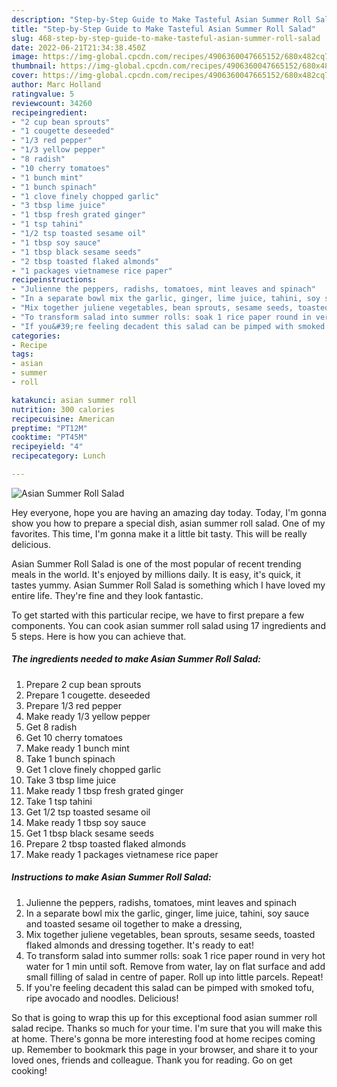 ```yaml
---
description: "Step-by-Step Guide to Make Tasteful Asian Summer Roll Salad"
title: "Step-by-Step Guide to Make Tasteful Asian Summer Roll Salad"
slug: 468-step-by-step-guide-to-make-tasteful-asian-summer-roll-salad
date: 2022-06-21T21:34:38.450Z
image: https://img-global.cpcdn.com/recipes/4906360047665152/680x482cq70/asian-summer-roll-salad-recipe-main-photo.jpg
thumbnail: https://img-global.cpcdn.com/recipes/4906360047665152/680x482cq70/asian-summer-roll-salad-recipe-main-photo.jpg
cover: https://img-global.cpcdn.com/recipes/4906360047665152/680x482cq70/asian-summer-roll-salad-recipe-main-photo.jpg
author: Marc Holland
ratingvalue: 5
reviewcount: 34260
recipeingredient:
- "2 cup bean sprouts"
- "1 cougette deseeded"
- "1/3 red pepper"
- "1/3 yellow pepper"
- "8 radish"
- "10 cherry tomatoes"
- "1 bunch mint"
- "1 bunch spinach"
- "1 clove finely chopped garlic"
- "3 tbsp lime juice"
- "1 tbsp fresh grated ginger"
- "1 tsp tahini"
- "1/2 tsp toasted sesame oil"
- "1 tbsp soy sauce"
- "1 tbsp black sesame seeds"
- "2 tbsp toasted flaked almonds"
- "1 packages vietnamese rice paper"
recipeinstructions:
- "Julienne the peppers, radishs, tomatoes, mint leaves and spinach"
- "In a separate bowl mix the garlic, ginger, lime juice, tahini, soy sauce and toasted sesame oil together to make a dressing,"
- "Mix together juliene vegetables, bean sprouts, sesame seeds, toasted flaked almonds and dressing together. It&#39;s ready to eat!"
- "To transform salad into summer rolls: soak 1 rice paper round in very hot water for 1 min until soft. Remove from water, lay on flat surface and add small filling of salad in centre of paper. Roll up into little parcels. Repeat!"
- "If you&#39;re feeling decadent this salad can be pimped with smoked tofu, ripe avocado and noodles. Delicious!"
categories:
- Recipe
tags:
- asian
- summer
- roll

katakunci: asian summer roll 
nutrition: 300 calories
recipecuisine: American
preptime: "PT12M"
cooktime: "PT45M"
recipeyield: "4"
recipecategory: Lunch

---
```



![Asian Summer Roll Salad](https://img-global.cpcdn.com/recipes/4906360047665152/680x482cq70/asian-summer-roll-salad-recipe-main-photo.jpg)

Hey everyone, hope you are having an amazing day today. Today, I'm gonna show you how to prepare a special dish, asian summer roll salad. One of my favorites. This time, I'm gonna make it a little bit tasty. This will be really delicious.

Asian Summer Roll Salad is one of the most popular of recent trending meals in the world. It's enjoyed by millions daily. It is easy, it's quick, it tastes yummy. Asian Summer Roll Salad is something which I have loved my entire life. They're fine and they look fantastic.




To get started with this particular recipe, we have to first prepare a few components. You can cook asian summer roll salad using 17 ingredients and 5 steps. Here is how you can achieve that.

<!--inarticleads1-->

##### The ingredients needed to make Asian Summer Roll Salad:

1. Prepare 2 cup bean sprouts
1. Prepare 1 cougette. deseeded
1. Prepare 1/3 red pepper
1. Make ready 1/3 yellow pepper
1. Get 8 radish
1. Get 10 cherry tomatoes
1. Make ready 1 bunch mint
1. Take 1 bunch spinach
1. Get 1 clove finely chopped garlic
1. Take 3 tbsp lime juice
1. Make ready 1 tbsp fresh grated ginger
1. Take 1 tsp tahini
1. Get 1/2 tsp toasted sesame oil
1. Make ready 1 tbsp soy sauce
1. Get 1 tbsp black sesame seeds
1. Prepare 2 tbsp toasted flaked almonds
1. Make ready 1 packages vietnamese rice paper




<!--inarticleads2-->

##### Instructions to make Asian Summer Roll Salad:

1. Julienne the peppers, radishs, tomatoes, mint leaves and spinach
1. In a separate bowl mix the garlic, ginger, lime juice, tahini, soy sauce and toasted sesame oil together to make a dressing,
1. Mix together juliene vegetables, bean sprouts, sesame seeds, toasted flaked almonds and dressing together. It&#39;s ready to eat!
1. To transform salad into summer rolls: soak 1 rice paper round in very hot water for 1 min until soft. Remove from water, lay on flat surface and add small filling of salad in centre of paper. Roll up into little parcels. Repeat!
1. If you&#39;re feeling decadent this salad can be pimped with smoked tofu, ripe avocado and noodles. Delicious!




So that is going to wrap this up for this exceptional food asian summer roll salad recipe. Thanks so much for your time. I'm sure that you will make this at home. There's gonna be more interesting food at home recipes coming up. Remember to bookmark this page in your browser, and share it to your loved ones, friends and colleague. Thank you for reading. Go on get cooking!
